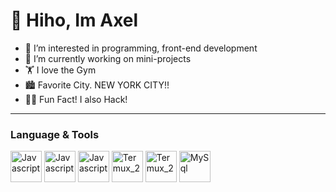 # 👋 Hiho, Im Axel

- 👀 I’m interested in programming, front-end development 
- 🌱 I’m currently working on mini-projects
- 🏋 I love the Gym 
- 🏙 Favorite City. NEW YORK CITY!!
- 👩‍💻 Fun Fact! I also Hack!
---
### Language & Tools
<img src="https://www.freepnglogos.com/uploads/javascript-png/javascript-vector-logo-yellow-png-transparent-javascript-vector-12.png" alt="Javascript" width="50px">  <img src="https://www.pngall.com/wp-content/uploads/5/Python-PNG.png" alt="Javascript" width="50px">  <img src="https://cdn-icons-png.flaticon.com/512/25/25231.png" alt="Javascript" width="50px"> <img src="https://upload.wikimedia.org/wikipedia/commons/f/f3/Termux_2.png" alt="Termux_2" width="50px">  <img src="https://code.visualstudio.com/assets/images/code-stable.png" alt="Termux_2" width="50px"> <img src="https://www.freepnglogos.com/uploads/logo-mysql-png/logo-mysql-mysql-logo-png-images-are-download-crazypng-21.png" alt="MySql" width="50px">                                                                                                                          
